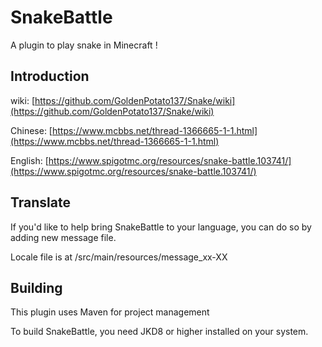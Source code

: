 # SnakeBattle 
A plugin to play snake in Minecraft ! 

## Introduction
wiki: [https://github.com/GoldenPotato137/Snake/wiki](https://github.com/GoldenPotato137/Snake/wiki)

Chinese: [https://www.mcbbs.net/thread-1366665-1-1.html](https://www.mcbbs.net/thread-1366665-1-1.html)

English: [https://www.spigotmc.org/resources/snake-battle.103741/](https://www.spigotmc.org/resources/snake-battle.103741/)

## Translate

If you'd like to help bring SnakeBattle to your language, you can do so by adding new message file.

Locale file is at /src/main/resources/message_xx-XX

## Building
This plugin uses Maven for project management

To build SnakeBattle, you need JKD8 or higher installed on your system.
